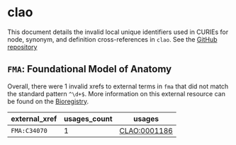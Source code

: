 # clao

This document details the invalid local unique identifiers used in CURIEs
for node, synonym, and definition cross-references in `clao`. See the [GitHub repository](https://github.com/luis-gonzalez-m/Collembola)


## `FMA`: Foundational Model of Anatomy

Overall, there were 1 invalid
xrefs to external terms in `fma` that did not match the standard
pattern `^\d+$`. More information on this
external resource can be found on the
[Bioregistry](https://bioregistry.io/fma).

| external_xref   |   usages_count | usages                                              |
|-----------------|----------------|-----------------------------------------------------|
| `FMA:C34070`    |              1 | [CLAO:0001186](https://bioregistry.io/CLAO:0001186) |

